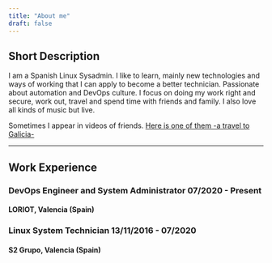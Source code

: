 ```yaml
---
title: "About me"
draft: false
---
```

## Short Description
I am a Spanish Linux Sysadmin. I like to learn, mainly new technologies and ways of working that I can apply to become a better technician. Passionate about automation and DevOps culture. I focus on doing my work right and secure, work out, travel and spend time with friends and family. I also love all kinds of music but live.

Sometimes I appear in videos of friends.
[Here is one of them -a travel to Galicia-](https://youtu.be/8i_-IsAKVxk)

---
## Work Experience
### DevOps Engineer and System Administrator 07/2020 - Present
#### LORIOT, Valencia (Spain)

### Linux System Technician  13/11/2016 - 07/2020
#### S2 Grupo, Valencia (Spain)

